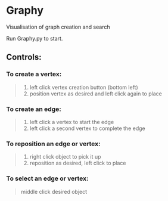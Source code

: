# Graphy
Visualisation of graph creation and search

Run Graphy.py to start.

## Controls:

### To create a vertex:
> 1) left click vertex creation button (bottom left)
> 2) position vertex as desired and left click again to place

### To create an edge:
> 1) left click a vertex to start the edge
> 2) left click a second vertex to complete the edge

### To reposition an edge or vertex:
> 1) right click object to pick it up
> 2) reposition as desired, left click to place

### To select an edge or vertex:
> middle click desired object
